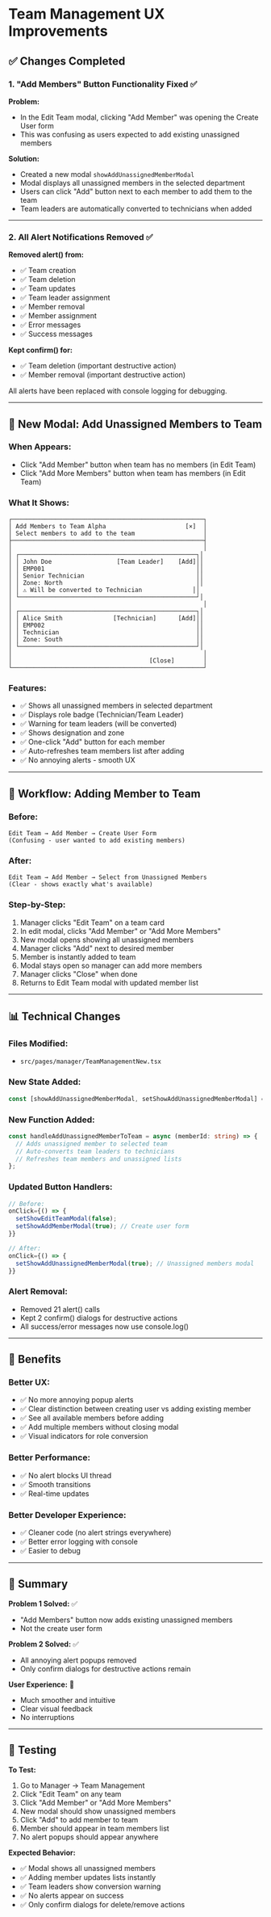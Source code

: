 # Team Management UX Improvements

## ✅ Changes Completed

### **1. "Add Members" Button Functionality Fixed** ✅

**Problem:** 
- In the Edit Team modal, clicking "Add Member" was opening the Create User form
- This was confusing as users expected to add existing unassigned members

**Solution:**
- Created a new modal `showAddUnassignedMemberModal`
- Modal displays all unassigned members in the selected department
- Users can click "Add" button next to each member to add them to the team
- Team leaders are automatically converted to technicians when added

---

### **2. All Alert Notifications Removed** ✅

**Removed alert() from:**
- ✅ Team creation
- ✅ Team deletion
- ✅ Team updates
- ✅ Team leader assignment
- ✅ Member removal
- ✅ Member assignment
- ✅ Error messages
- ✅ Success messages

**Kept confirm() for:**
- ✅ Team deletion (important destructive action)
- ✅ Member removal (important destructive action)

All alerts have been replaced with console logging for debugging.

---

## 🎨 New Modal: Add Unassigned Members to Team

### **When Appears:**
- Click "Add Member" button when team has no members (in Edit Team)
- Click "Add More Members" button when team has members (in Edit Team)

### **What It Shows:**
```
┌─────────────────────────────────────────────────────┐
│ Add Members to Team Alpha                      [×]  │
│ Select members to add to the team                   │
├─────────────────────────────────────────────────────┤
│                                                     │
│ ┌─────────────────────────────────────────────────┐│
│ │ John Doe                  [Team Leader]    [Add]││
│ │ EMP001                                          ││
│ │ Senior Technician                               ││
│ │ Zone: North                                     ││
│ │ ⚠️ Will be converted to Technician              ││
│ └─────────────────────────────────────────────────┘│
│                                                     │
│ ┌─────────────────────────────────────────────────┐│
│ │ Alice Smith              [Technician]      [Add]││
│ │ EMP002                                          ││
│ │ Technician                                      ││
│ │ Zone: South                                     ││
│ └─────────────────────────────────────────────────┘│
│                                                     │
│                                      [Close]        │
└─────────────────────────────────────────────────────┘
```

### **Features:**
- ✅ Shows all unassigned members in selected department
- ✅ Displays role badge (Technician/Team Leader)
- ✅ Warning for team leaders (will be converted)
- ✅ Shows designation and zone
- ✅ One-click "Add" button for each member
- ✅ Auto-refreshes team members list after adding
- ✅ No annoying alerts - smooth UX

---

## 🔄 Workflow: Adding Member to Team

### **Before:**
```
Edit Team → Add Member → Create User Form
(Confusing - user wanted to add existing members)
```

### **After:**
```
Edit Team → Add Member → Select from Unassigned Members
(Clear - shows exactly what's available)
```

### **Step-by-Step:**
1. Manager clicks "Edit Team" on a team card
2. In edit modal, clicks "Add Member" or "Add More Members"
3. New modal opens showing all unassigned members
4. Manager clicks "Add" next to desired member
5. Member is instantly added to team
6. Modal stays open so manager can add more members
7. Manager clicks "Close" when done
8. Returns to Edit Team modal with updated member list

---

## 📊 Technical Changes

### **Files Modified:**
- `src/pages/manager/TeamManagementNew.tsx`

### **New State Added:**
```typescript
const [showAddUnassignedMemberModal, setShowAddUnassignedMemberModal] = useState(false);
```

### **New Function Added:**
```typescript
const handleAddUnassignedMemberToTeam = async (memberId: string) => {
  // Adds unassigned member to selected team
  // Auto-converts team leaders to technicians
  // Refreshes team members and unassigned lists
};
```

### **Updated Button Handlers:**
```typescript
// Before:
onClick={() => {
  setShowEditTeamModal(false);
  setShowAddMemberModal(true); // Create user form
}}

// After:
onClick={() => {
  setShowAddUnassignedMemberModal(true); // Unassigned members modal
}}
```

### **Alert Removal:**
- Removed 21 alert() calls
- Kept 2 confirm() dialogs for destructive actions
- All success/error messages now use console.log()

---

## 🎯 Benefits

### **Better UX:**
- ✅ No more annoying popup alerts
- ✅ Clear distinction between creating user vs adding existing member
- ✅ See all available members before adding
- ✅ Add multiple members without closing modal
- ✅ Visual indicators for role conversion

### **Better Performance:**
- ✅ No alert blocks UI thread
- ✅ Smooth transitions
- ✅ Real-time updates

### **Better Developer Experience:**
- ✅ Cleaner code (no alert strings everywhere)
- ✅ Better error logging with console
- ✅ Easier to debug

---

## 📝 Summary

**Problem 1 Solved:** ✅
- "Add Members" button now adds existing unassigned members
- Not the create user form

**Problem 2 Solved:** ✅
- All annoying alert popups removed
- Only confirm dialogs for destructive actions remain

**User Experience:** 🚀
- Much smoother and intuitive
- Clear visual feedback
- No interruptions

---

## 🧪 Testing

**To Test:**
1. Go to Manager → Team Management
2. Click "Edit Team" on any team
3. Click "Add Member" or "Add More Members"
4. New modal should show unassigned members
5. Click "Add" to add member to team
6. Member should appear in team members list
7. No alert popups should appear anywhere

**Expected Behavior:**
- ✅ Modal shows all unassigned members
- ✅ Adding member updates lists instantly
- ✅ Team leaders show conversion warning
- ✅ No alerts appear on success
- ✅ Only confirm dialogs for delete/remove actions



